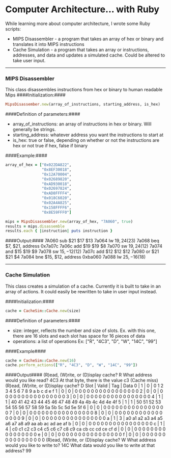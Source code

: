 # Computer Architecture... with Ruby
While learning more about computer architecture, I wrote some Ruby scripts:

* MIPS Disassembler - a program that takes an array of hex or binary and translates it into MIPS instructions
* Cache Simulation - a program that takes an array or instructions, addresses, and data and updates a simulated cache. Could be altered to take user input.

***

### MIPS Disassembler
This class disassembles instructions from hex or binary to human readable Mips
####Initialization:####
```ruby
MipsDisassember.new(array_of_instructions, starting_address, is_hex)
```
####Definition of parameters:####

* array_of_instructions: an array of instructions in hex or binary. Will generally be strings.
* starting_address: whatever address you want the instructions to start at
* is_hex: true or false, depending on whether or not the instructions are hex or not true if hex, false if binary

####Example:####
```ruby
array_of_hex = ["0x022DA822",
                "0x8EF30018",
                "0x12A70004",
                "0x02689820",
                "0xAD930018",
                "0x02697824",
                "0xAD8FFFF4",
                "0x018C6020",
                "0x02A4A825",
                "0x158FFFF6",
                "0x8E59FFF0"]

mips = MipsDisassembler.new(array_of_hex, "7A060", true)
results = mips.disassemble
results.each { |instruction| puts instruction }
```

####Output:####
    7A060 sub $21 $17 $13
    7a064 lw $19, 24 ($23)
    7a068 beq $7, $21, address 0x7a07c
    7a06c add $19 $19 $8
    7a070 sw $19, 24 ($12)
    7a074 and $15 $19 $9
    7a078 sw $15, -12 ($12)
    7a07c add $12 $12 $12
    7a080 or $21 $21 $4
    7a084 bne $15, $12, address 0xba060
    7a088 lw $25, -16 ($18)

***

### Cache Simulation
This class creates a simulation of a cache. Currently it is built to
take in an array of actions. It could easily be rewritten to take in user
input instead.

####Initialization:####
```ruby
cache = CacheSim::Cache.new(size)
```

####Definition of parameters:####

* size: integer, reflects the number and size of slots. Ex. with this one, there are 16 slots and each slot has space for 16 pieces of data
* operations: a list of operations Ex: ["R", "4C3", "D", "W", "14C", "99"]

####Example####
```ruby
cache = CacheSim::Cache.new(16)
cache.perform_actions(["R", "4C3", "D", "W", "14C", "99"])
```

####Output####
    (R)ead, (W)rite, or (D)isplay cache?
    R
    What address would you like read?
    4C3
    At that byte, there is the value c3 (Cache miss)
    (R)ead, (W)rite, or (D)isplay cache?
    D
    Slot | Valid | Tag | Data
      0  |   1   |  0  | 0 1 2 3 4 5 6 7 8 9 a b c d e f
      1  |   0   |  0  | 0 0 0 0 0 0 0 0 0 0 0 0 0 0 0 0
      2  |   0   |  0  | 0 0 0 0 0 0 0 0 0 0 0 0 0 0 0 0
      3  |   0   |  0  | 0 0 0 0 0 0 0 0 0 0 0 0 0 0 0 0
      4  |   1   |  1  | 40 41 42 43 44 45 46 47 48 49 4a 4b 4c 4d 4e 4f
      5  |   1   |  1  | 50 51 52 53 54 55 56 57 58 59 5a 5b 5c 5d 5e 5f
      6  |   0   |  0  | 0 0 0 0 0 0 0 0 0 0 0 0 0 0 0 0
      7  |   0   |  0  | 0 0 0 0 0 0 0 0 0 0 0 0 0 0 0 0
      8  |   0   |  0  | 0 0 0 0 0 0 0 0 0 0 0 0 0 0 0 0
      9  |   0   |  0  | 0 0 0 0 0 0 0 0 0 0 0 0 0 0 0 0
      a  |   1   |  3  | a0 a1 a2 a3 a4 a5 a6 a7 a8 a9 aa ab ac ad ae af
      b  |   0   |  0  | 0 0 0 0 0 0 0 0 0 0 0 0 0 0 0 0
      c  |   1   |  4  | c0 c1 c2 c3 c4 c5 c6 c7 c8 c9 ca cb cc cd ce cf
      d  |   0   |  0  | 0 0 0 0 0 0 0 0 0 0 0 0 0 0 0 0
      e  |   0   |  0  | 0 0 0 0 0 0 0 0 0 0 0 0 0 0 0 0
      f  |   0   |  0  | 0 0 0 0 0 0 0 0 0 0 0 0 0 0 0 0
    (R)ead, (W)rite, or (D)isplay cache?
    W
    What address would you like to write to?
    14C
    What data would you like to write at that address?
    99
